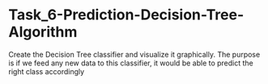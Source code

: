 # Task_6-Prediction-Decision-Tree-Algorithm
 Create the Decision Tree classifier and visualize it graphically. 
 The purpose is if we feed any new data to this classifier, it would be able to 
predict the right class accordingly
